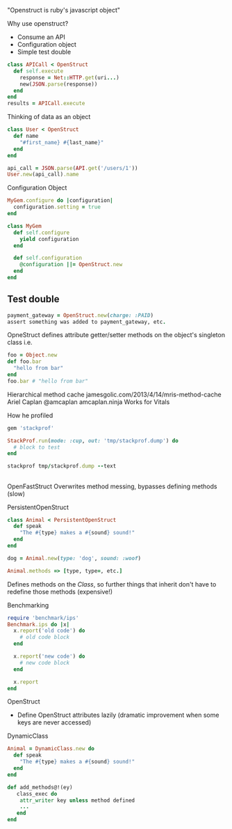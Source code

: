"Openstruct is ruby's javascript object"

Why use openstruct?
  - Consume an API
  - Configuration object
  - Simple test double

```ruby
class APICall < OpenStruct
  def self.execute
    response = Net::HTTP.get(uri...)
    new(JSON.parse(response))
  end
end
results = APICall.execute
```

Thinking of data as an object

```ruby
class User < OpenStruct
  def name
    "#first_name} #{last_name}"
  end
end

api_call = JSON.parse(API.get('/users/1'))
User.new(api_call).name
```

Configuration Object

```ruby
MyGem.configure do |configuration|
  configuration.setting = true
end

class MyGem
  def self.configure
    yield configuration
  end

  def self.configuration
    @configuration ||= OpenStruct.new
  end
end
```

## Test double

```ruby
payment_gateway = OpenStruct.new(charge: :PAID)
assert something was added to payment_gateway, etc.
```

OpneStruct defines attribute getter/setter methods on the object's singleton class
i.e.

```ruby
foo = Object.new
def foo.bar
  "hello from bar"
end
foo.bar # "hello from bar"
```

Hierarchical method cache
jamesgolic.com/2013/4/14/mris-method-cache
Ariel Caplan
@amcaplan
amcaplan.ninja
Works for Vitals


How he profiled

```ruby
gem 'stackprof'

StackProf.run(mode: :cup, out: 'tmp/stackprof.dump') do
  # block to test
end

stackprof tmp/stackprof.dump --text
```

##

OpenFastStruct
Overwrites method messing, bypasses defining methods (slow)

PersistentOpenStruct

```ruby
class Animal < PersistentOpenStruct
  def speak
    "The #{type} makes a #{sound} sound!"
  end
end

dog = Animal.new(type: 'dog', sound: :woof)

Animal.methods => [type, type=, etc.]
```

Defines methods on the *Class*, so further things that inherit don't have to redefine those methods (expensive!)

Benchmarking

```ruby
require 'benchmark/ips'
Benchmark.ips do |x|
  x.report('old code') do
    # old code block
  end

  x.report('new code') do
    # new code block
  end

  x.report
end
```

OpenStruct
  - Define OpenStruct attributes lazily (dramatic improvement when some keys are never accessed)

DynamicClass

```ruby
Animal = DynamicClass.new do
  def speak
    "The #{type} makes a #{sound} sound!"
  end
end

def add_methods@!(ey)
   class_exec do
    attr_writer key unless method defined
    ...
   end
end
```
